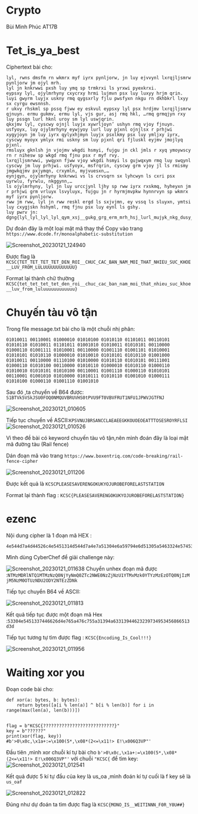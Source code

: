 # Crypto
Bùi Minh Phúc AT17B

# Tet_is_ya_best
Ciphertext bài cho:
```
lyl, rwns dmsfm rn wkmrx myf iyrx pynljorw, jn luy ejvvynl lxrqjljsmrw pynljorw jm ojyl mrh.
lyl jn knkrwwi pxsh luy ymq sp trmkrxi ls yrxwi pyexkrxi. 
eypsxy lyl, ojylmrhyny cxycrxy hrmi lujmvn psx luy luxyy hrjm qrin. 
luyi gwyrm luyjx uskny rmq qygsxrly fjlu pwsfyxn nkgu rn dkhbkrl lxyy sx cyrgu ewsnnsh. 
r ukvy rhskml sp pssq fjww ey eskvul eypsxy lyl psx hrdjmv lxrqjljsmrw qjnuyn. ermu gukmv, ermu lyl, vjs gur, asj rmq hkl, …rmq grmqjyn rxy luy pssqn lurl hknl uroy sm lyl uswjqrin.
qkxjmv lyl, cyscwy ojnjl luyjx xywrljoyn’ ushyn rmq vjoy fjnuyn. 
usfyoyx, luy ojylmrhyny eywjyoy lurl luy pjxnl ojnjlsx r prhjwi xygyjoyn jm luy iyrx qylyxhjmyn luyjx psxlkmy psx luy ymljxy iyrx, cyscwy myoyx ymlyx rmi uskny sm luy pjxnl qri fjluskl eyjmv jmojlyq pjxnl. 
rmsluyx gknlsh jn vjojmv wkgdi hsmyi, fujgu jn ckl jmls r xyq ymoywscy rn r nihesw sp wkgd rmq fjnu psx r myf rvy. 
lxrqjljsmrwwi, ywqyxn fjww vjoy wkgdi hsmyi ls gujwqxym rmq luy swqynl cyscwy jm luy prhjwi. usfyoyx, msfrqrin, cyscwy grm vjoy jl ls rmismy jmgwkqjmv pxjymqn, crxymln, myjvuesxn,… 
eynjqyn, ojylmrhyny knkrwwi vs ls crvsqrn sx lyhcwyn ls cxri psx uyrwlu, fyrwlu, nkggynn,… 
ls ojylmrhyny, lyl jn luy urccjynl ljhy sp rww iyrx rxskmq, hyheyxn jm r prhjwi grm vrluyx lsvyluyx, fujgu jn r hyrmjmvpkw hynnrvyn sp wkmrx myf iyrx pynljorw. 
rww jm rww, lyl jn rww reskl ergd ls sxjvjmn, ey vssq ls sluyxn, ymtsi luy cxygjskn hshyml, rmq fjnu psx luy eynl ls gshy.
luy pwrv jn: dgng{lyl_lyl_lyl_lyl_qym_xsj__gukg_grg_erm_mrh_hsj_lurl_mujyk_nkg_dusy__wko_pxsh_wkwkkkkkkkkkkkk}
```
Dự đoán đây là một loại mật mã thay thế 
Copy vào trang `https://www.dcode.fr/monoalphabetic-substitution`

![Screenshot_20230121_124940](https://user-images.githubusercontent.com/83689890/213845709-898a5876-f748-4fbb-8788-240dad5eba31.png)

Được flag là `KCSC{TET_TET_TET_TET_DEN_ROI__CHUC_CAC_BAN_NAM_MOI_THAT_NHIEU_SUC_KHOE__LUV_FROM_LULUUUUUUUUUUUU}`

Format lại thành chữ thường `KCSC{tet_tet_tet_tet_den_roi__chuc_cac_ban_nam_moi_that_nhieu_suc_khoe__luv_from_luluuuuuuuuuuuu}`

# Chuyến tàu vô tận

Trong file message.txt bài cho là một chuỗi nhị phân:

```
01010011 00110001 01000010 01010100 01010110 01101011 00110101 01010110 01010011 01101011 01001010 01010011 01010101 00110000 01000110 01001111 01010001 00110000 01001110 01001101 01010001 01010101 01010110 01000010 01010010 01010101 01010110 01001000 01010011 00110000 01110100 01010000 01010110 01010101 00111001 01000110 01010100 00110000 01010110 01000010 01010110 01000110 01010010 01010101 01010100 00110001 01001110 01000110 01010101 00110001 01001010 01010000 01010111 01010110 01001010 01000111 01010100 01000110 01001110 01001010
```

Sau đó ,ta chuyển về B64 được:
`S1BTVk5VSkJSU0FOQ0NMQUVBRUVHS0tPVU9FT0VBVFRUT1NFU1JPWVJGTFNJ`

![Screenshot_20230121_010605](https://user-images.githubusercontent.com/83689890/213846242-7a323a81-c79b-4d7e-964c-928693ee7fad.png)



Tiếp tục chuyển về ASCII:`KPSVNUJBRSANCCLAEAEEGKKOUOEOEATTTOSESROYRFLSI`
![Screenshot_20230121_010526](https://user-images.githubusercontent.com/83689890/213846220-ffa08f2f-5170-4ca0-b63c-225dcb0fb854.png)

Vì theo đề bài có keyword chuyến tàu vô tận,nên mình đoán đây là loại mật mã đường tàu (Rail fence)

Dán đoạn mã vào trang `https://www.boxentriq.com/code-breaking/rail-fence-cipher`

![Screenshot_20230121_011206](https://user-images.githubusercontent.com/83689890/213846371-50648ab9-6f9d-4ceb-ac03-07d3725cd798.png)

Được kết quả là `KCSCPLEASESAVERENGOKUKYOJUROBEFORELASTSTATION`

Format lại thành flag : `KCSC{PLEASESAVERENGOKUKYOJUROBEFORELASTSTATION}`


# ezenc
Nội dung cipher là 1 đoạn mã HEX :
```
4e544d7a4d44526c4e5451314d544d7a4e7a51304e6a59794e6d51305a5463324e5745304e7a5a6a4e7a553159544d784d7a6b305954597a4d7a457a4f5451304e6a497a4d6a4d354e7a4d304f54557a4e4455324f4459324e54457a5a444e6b
```

Mình dùng CyberChef để giải challenge này:


![Screenshot_20230121_011638](https://user-images.githubusercontent.com/83689890/213846470-c0cf7796-27be-43ce-b442-7ae850ee8bfe.png)
Chuyển unhex đoạn mã được :`NTMzMDRlNTQ1MTMzNzQ0NjYyNmQ0ZTc2NWE0NzZjNzU1YTMxMzk0YTYzMzEzOTQ0NjIzMjM5NzM0OTUzNDU2ODY2NTEzZDNk`

Tiếp tục chuyển B64 về ASCII:



![Screenshot_20230121_011813](https://user-images.githubusercontent.com/83689890/213846558-24024c6f-f885-4fdb-af15-7561d945b942.png)

Kết quả tiếp tục được một đoạn mã Hex :`53304e5451337446626d4e765a476c755a31394a63313944623239734953456866513d3d`

Tiếp tục tương tự tìm được flag : `KCSC{Encoding_Is_Cool!!!}`





![Screenshot_20230121_011956](https://user-images.githubusercontent.com/83689890/213846604-cef1bcb1-a0d8-4f34-8d64-4d4816e40d40.png)


# Waiting xor you

Đoạn code bài cho:
```
def xor(a: bytes, b: bytes):
    return bytes([a[i % len(a)] ^ b[i % len(b)] for i in range(max(len(a), len(b)))])


flag = b"KCSC{???????????????????????????}"
key = b"??????"
print(xor(flag, key))
#b'>0\x0c,\x1a+:=\x100(5*,\x08*(2<=\x11!> E!\x006Q3VP"'
```

Đầu tiên ,mình xor chuỗi kí tự bài cho `b'>0\x0c,\x1a+:=\x100(5*,\x08*(2<=\x11!> E!\x006Q3VP"'`  với chuỗi `"KCSC{` để tìm key:
![Screenshot_20230121_012541](https://user-images.githubusercontent.com/83689890/213846817-e2bdb4d3-ba84-4d18-9003-597e29a6ca2b.png)

Kết quả được 5 kí tự đầu của key là us_oa ,mình đoán kí tự cuối là f key sẽ là `us_oaf`


![Screenshot_20230121_012822](https://user-images.githubusercontent.com/83689890/213846911-ad8f4ce3-837e-4c6c-be5b-610980cbf5ca.png)

Đúng như dự đoán ta tìm được flag là `KCSC{MONO_IS__WEITINNN_F0R_Y0U##}`
